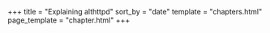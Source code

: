 +++
title = "Explaining althttpd"
sort_by = "date"
template = "chapters.html"
page_template = "chapter.html"
+++
